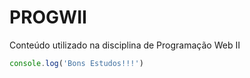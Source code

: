 # PROGWII
Conteúdo utilizado na disciplina de Programação Web II

```javascript
console.log('Bons Estudos!!!')
```
